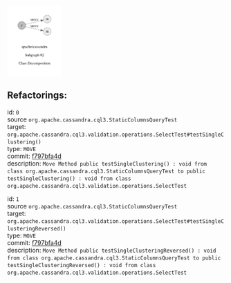 <img src=subgraph_atomic_2.svg width=25%>

## Refactorings:

id: `0`\
source `org.apache.cassandra.cql3.StaticColumnsQueryTest`\
target: `org.apache.cassandra.cql3.validation.operations.SelectTest#testSingleClustering()`\
type: `MOVE`\
commit: [f797bfa4d](https://github.com/apache/cassandra/commit/f797bfa4da53315b49f8d97b784047f33ba1bf5f)\
description: `Move Method public testSingleClustering() : void from class org.apache.cassandra.cql3.StaticColumnsQueryTest to public testSingleClustering() : void from class org.apache.cassandra.cql3.validation.operations.SelectTest`

id: `1`\
source `org.apache.cassandra.cql3.StaticColumnsQueryTest`\
target: `org.apache.cassandra.cql3.validation.operations.SelectTest#testSingleClusteringReversed()`\
type: `MOVE`\
commit: [f797bfa4d](https://github.com/apache/cassandra/commit/f797bfa4da53315b49f8d97b784047f33ba1bf5f)\
description: `Move Method public testSingleClusteringReversed() : void from class org.apache.cassandra.cql3.StaticColumnsQueryTest to public testSingleClusteringReversed() : void from class org.apache.cassandra.cql3.validation.operations.SelectTest`

